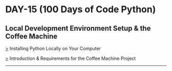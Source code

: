 # DAY-15 (100 Days of Code Python)

## Local Development Environment Setup & the Coffee Machine

<!-- 
* Important Links:
  * Python: https://www.python.org/downloads/
  * Python PEP8 Style Guide: https://www.python.org/dev/peps/pep-0008/    (Feaatures of Python) 
-->

[>](https://www.python.org/downloads/) Installing Python Locally on Your Computer <br>
<!-- 
* Download PyCharm for Windows or Mac
* PyCharm's Charming Features (while you wait for the download to finish)
* How to Install PyCharm on Windows or Installing PyCharm on Mac
-->

[>](https://github.com/Aniruddh-482/Python/tree/main/015/Virtual%20Coffee%20Machine) Introduction & Requirements for the Coffee Machine Project <br>
<hr>

